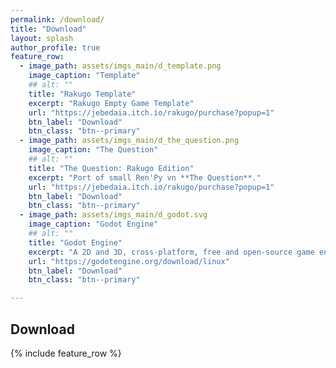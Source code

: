 ```yaml
---
permalink: /download/
title: "Download"
layout: splash
author_profile: true
feature_row:
  - image_path: assets/imgs_main/d_template.png
    image_caption: "Template"
    ## alt: ""
    title: "Rakugo Template"
    excerpt: "Rakugo Empty Game Template"
    url: "https://jebedaia.itch.io/rakugo/purchase?popup=1"
    btn_label: "Download"
    btn_class: "btn--primary"
  - image_path: assets/imgs_main/d_the_question.png
    image_caption: "The Question"
    ## alt: ""
    title: "The Question: Rakugo Edition"
    excerpt: "Port of small Ren'Py vn **The Question**."
    url: "https://jebedaia.itch.io/rakugo/purchase?popup=1"
    btn_label: "Download"
    btn_class: "btn--primary"
  - image_path: assets/imgs_main/d_godot.svg
    image_caption: "Godot Engine"
    ## alt: ""
    title: "Godot Engine"
    excerpt: "A 2D and 3D, cross-platform, free and open-source game engine thats powers Rakugo."
    url: "https://godotengine.org/download/linux"
    btn_label: "Download"
    btn_class: "btn--primary"

---
```


## Download

 {% include feature_row %}
